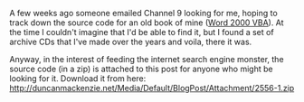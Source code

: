 A few weeks ago someone emailed Channel 9 looking for me, hoping to track down the source code for an old book of mine ([Word 2000 VBA](http://www.amazon.com/Word-2000-VBA-Programmers-Reference/dp/1861002556/ref=sr_1_2?ie=UTF8&qid=1310972502&sr=8-2)). At the time I couldn't imagine that I'd be able to find it, but I found a set of archive CDs that I've made over the years and voila, there it was.

Anyway, in the interest of feeding the internet search engine monster, the source code (in a zip) is attached to this post for anyone who might be looking for it. Download it from here: <http://duncanmackenzie.net/Media/Default/BlogPost/Attachment/2556-1.zip>


